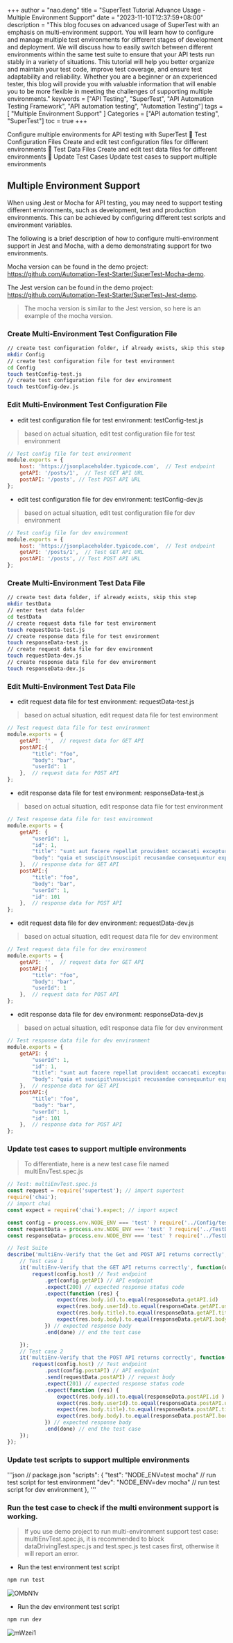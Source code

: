 +++
author = "nao.deng"
title = "SuperTest Tutorial Advance Usage - Multiple Environment Support"
date = "2023-11-10T12:37:59+08:00"
description = "This blog focuses on advanced usage of SuperTest with an emphasis on multi-environment support. You will learn how to configure and manage multiple test environments for different stages of development and deployment. We will discuss how to easily switch between different environments within the same test suite to ensure that your API tests run stably in a variety of situations. This tutorial will help you better organize and maintain your test code, improve test coverage, and ensure test adaptability and reliability. Whether you are a beginner or an experienced tester, this blog will provide you with valuable information that will enable you to be more flexible in meeting the challenges of supporting multiple environments."
keywords = ["API Testing", "SuperTest", "API Automation Testing Framework", "API automation testing", "Automation Testing"]
tags = [ "Multiple Environment Support"
]
Categories =  ["API automation testing", "SuperTest"]
toc = true
+++

Configure multiple environments for API testing with SuperTest
📄 Test Configuration Files Create and edit test configuration files for different environments
📄 Test Data Files Create and edit test data files for different environments
📄 Update Test Cases Update test cases to support multiple environments

<!--more-->

## Multiple Environment Support

When using Jest or Mocha for API testing, you may need to support testing different environments, such as development, test and production environments. This can be achieved by configuring different test scripts and environment variables.

The following is a brief description of how to configure multi-environment support in Jest and Mocha, with a demo demonstrating support for two environments.

Mocha version can be found in the demo project: <https://github.com/Automation-Test-Starter/SuperTest-Mocha-demo>.

The Jest version can be found in the demo project: <https://github.com/Automation-Test-Starter/SuperTest-Jest-demo>.

> The mocha version is similar to the Jest version, so here is an example of the mocha version.

### Create Multi-Environment Test Configuration File

```bash
// create test configuration folder, if already exists, skip this step
mkdir Config
// create test configuration file for test environment
cd Config
touch testConfig-test.js
// create test configuration file for dev environment
touch testConfig-dev.js
```

### Edit Multi-Environment Test Configuration File

- edit test configuration file for test environment: testConfig-test.js

> based on actual situation, edit test configuration file for test environment

```javascript
// Test config file for test environment
module.exports = {
    host: 'https://jsonplaceholder.typicode.com',  // Test endpoint
    getAPI: '/posts/1',  // Test GET API URL
    postAPI: '/posts', // Test POST API URL
};
```

- edit test configuration file for dev environment: testConfig-dev.js

> based on actual situation, edit test configuration file for dev environment

```javascript
// Test config file for dev environment
module.exports = {
    host: 'https://jsonplaceholder.typicode.com',  // Test endpoint
    getAPI: '/posts/1',  // Test GET API URL
    postAPI: '/posts', // Test POST API URL
};
```

### Create Multi-Environment Test Data File

```bash
// create test data folder, if already exists, skip this step
mkdir testData
// enter test data folder
cd testData
// create request data file for test environment
touch requestData-test.js
// create response data file for test environment
touch responseData-test.js
// create request data file for dev environment
touch requestData-dev.js
// create response data file for dev environment
touch responseData-dev.js
```

### Edit Multi-Environment Test Data File

- edit request data file for test environment: requestData-test.js

> based on actual situation, edit request data file for test environment

```javascript
// Test request data file for test environment
module.exports = {
    getAPI: '',  // request data for GET API
    postAPI:{
        "title": "foo",
        "body": "bar",
        "userId": 1
    },  // request data for POST API
};
```

- edit response data file for test environment: responseData-test.js

> based on actual situation, edit response data file for test environment

```javascript
// Test response data file for test environment
module.exports = {
    getAPI: {
        "userId": 1,
        "id": 1,
        "title": "sunt aut facere repellat provident occaecati excepturi optio reprehenderit",
        "body": "quia et suscipit\nsuscipit recusandae consequuntur expedita et cum\nreprehenderit molestiae ut ut quas totam\nnostrum rerum est autem sunt rem eveniet architecto"
    },  // response data for GET API
    postAPI:{
        "title": "foo",
        "body": "bar",
        "userId": 1,
        "id": 101
    },  // response data for POST API
};
```

- edit request data file for dev environment: requestData-dev.js

> based on actual situation, edit request data file for dev environment

```javascript
// Test request data file for dev environment
module.exports = {
    getAPI: '',  // request data for GET API
    postAPI:{
        "title": "foo",
        "body": "bar",
        "userId": 1
    },  // request data for POST API
};
```

- edit response data file for dev environment: responseData-dev.js

> based on actual situation, edit response data file for dev environment

```javascript
// Test response data file for dev environment
module.exports = {
    getAPI: {
        "userId": 1,
        "id": 1,
        "title": "sunt aut facere repellat provident occaecati excepturi optio reprehenderit",
        "body": "quia et suscipit\nsuscipit recusandae consequuntur expedita et cum\nreprehenderit molestiae ut ut quas totam\nnostrum rerum est autem sunt rem eveniet architecto"
    },  // response data for GET API
    postAPI:{
        "title": "foo",
        "body": "bar",
        "userId": 1,
        "id": 101
    },  // response data for POST API
};
```

### Update test cases to support multiple environments

> To differentiate, here is a new test case file named multiEnvTest.spec.js

```javascript
// Test: multiEnvTest.spec.js
const request = require('supertest'); // import supertest
require('chai');
// import chai
const expect = require('chai').expect; // import expect

const config = process.env.NODE_ENV === 'test' ? require('../Config/testConfig-test') : require('../Config/testConfig-dev'); // import test config
const requestData = process.env.NODE_ENV === 'test' ? require('../TestData/requestData-test') : require('../TestData/requestData-dev'); // import request data
const responseData= process.env.NODE_ENV === 'test' ? require('../TestData/responseData-test') : require('../TestData/responseData-dev'); // import response data

// Test Suite
describe('multiEnv-Verify that the Get and POST API returns correctly', function(){
    // Test case 1
    it('multiEnv-Verify that the GET API returns correctly', function(done){
        request(config.host) // Test endpoint
            .get(config.getAPI) // API endpoint
            .expect(200) // expected response status code
            .expect(function (res) {
                expect(res.body.id).to.equal(responseData.getAPI.id)
                expect(res.body.userId).to.equal(responseData.getAPI.userId)
                expect(res.body.title).to.equal(responseData.getAPI.title)
                expect(res.body.body).to.equal(responseData.getAPI.body)
            }) // expected response body
            .end(done) // end the test case

    });
    // Test case 2
    it('multiEnv-Verify that the POST API returns correctly', function(done){
        request(config.host) // Test endpoint
            .post(config.postAPI) // API endpoint
            .send(requestData.postAPI) // request body
            .expect(201) // expected response status code
            .expect(function (res) {
                expect(res.body.id).to.equal(responseData.postAPI.id )
                expect(res.body.userId).to.equal(responseData.postAPI.userId )
                expect(res.body.title).to.equal(responseData.postAPI.title )
                expect(res.body.body).to.equal(responseData.postAPI.body )
            }) // expected response body
            .end(done) // end the test case
    });
});
```

### Update test scripts to support multiple environments

'''json
// package.json
"scripts": {
    "test": "NODE_ENV=test mocha" // run test script for test environment
    "dev": "NODE_ENV=dev mocha" //  run test script for dev environment
  },
'''

### Run the test case to check if the multi environment support is working.

> If you use demo project to run multi-environment support test case: multiEnvTest.spec.js, it is recommended to block dataDrivingTest.spec.js and test.spec.js test cases first, otherwise it will report an error.

- Run the test environment test script

```bash
npm run test
```

![OMbN1v](https://cdn.jsdelivr.net/gh/naodeng/blogimg@master/uPic/OMbN1v.png)

- Run the dev environment test script

```bash
npm run dev
```

![mWzei1](https://cdn.jsdelivr.net/gh/naodeng/blogimg@master/uPic/mWzei1.png)

